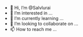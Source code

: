 - 👋 Hi, I’m @Salvlurai
- 👀 I’m interested in ...
- 🌱 I’m currently learning ...
- 💞️ I’m looking to collaborate on ...
- 📫 How to reach me ...

<!---
Salvlurai/Salvlurai is a ✨ special ✨ repository because its `README.md` (this file) appears on your GitHub profile.
You can click the Preview link to take a look at your changes.
--->
